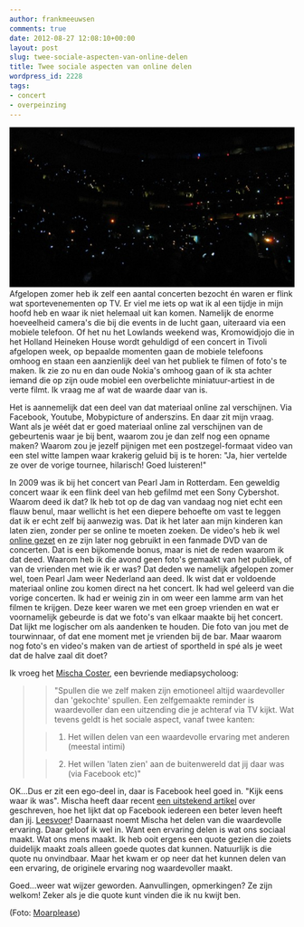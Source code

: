 ```yaml
---
author: frankmeeuwsen
comments: true
date: 2012-08-27 12:08:10+00:00
layout: post
slug: twee-sociale-aspecten-van-online-delen
title: Twee sociale aspecten van online delen
wordpress_id: 2228
tags:
- concert
- overpeinzing
---
```


![](../images/uploadimages/4416025478_6b9b907831_b-533x300.jpeg)
Afgelopen zomer heb ik zelf een aantal concerten bezocht én waren er flink wat sportevenementen op TV. Er viel me iets op wat ik al een tijdje in mijn hoofd heb en waar ik niet helemaal uit kan komen. Namelijk de enorme hoeveelheid camera's die bij die events in de lucht gaan, uiteraard via een mobiele telefoon. Of het nu het Lowlands weekend was, Kromowidjojo die in het Holland Heineken House wordt gehuldigd of een concert in Tivoli afgelopen week, op bepaalde momenten gaan de mobiele telefoons omhoog en staan een aanzienlijk deel van het publiek te filmen of foto's te maken. Ik zie zo nu en dan oude Nokia's omhoog gaan of ik sta achter iemand die op zijn oude mobiel een overbelichte miniatuur-artiest in de verte filmt. Ik vraag me af wat de waarde daar van is.



<!-- more -->



Het is aannemelijk dat een deel van dat materiaal online zal verschijnen. Via Facebook, Youtube, Mobypicture of anderszins. En daar zit mijn vraag. Want als je wéét dat er goed materiaal online zal verschijnen van de gebeurtenis waar je bij bent, waarom zou je dan zelf nog een opname maken? Waarom zou je jezelf pijnigen met een postzegel-formaat video van een stel witte lampen waar krakerig geluid bij is te horen: "Ja, hier vertelde ze over de vorige tournee, hilarisch! Goed luisteren!"





In 2009 was ik bij het concert van Pearl Jam in Rotterdam. Een geweldig concert waar ik een flink deel van heb gefilmd met een Sony Cybershot. Waarom deed ik dat? Ik heb tot op de dag van vandaag nog niet echt een flauw benul, maar wellicht is het een diepere behoefte om vast te leggen dat ik er echt zelf bij aanwezig was. Dat ik het later aan mijn kinderen kan laten zien, zonder per se online te moeten zoeken. De video's heb ik wel [online gezet](http://vimeo.com/channels/pearljam) en ze zijn later nog gebruikt in een fanmade DVD van de concerten. Dat is een bijkomende bonus, maar is niet de reden waarom ik dat deed. 
Waarom heb ik die avond geen foto's gemaakt van het publiek, of van de vrienden met wie ik er was? Dat deden we namelijk afgelopen zomer wel, toen Pearl Jam weer Nederland aan deed. 
Ik wist dat er voldoende materiaal online zou komen direct na het concert. Ik had wel geleerd van die vorige concerten. Ik had er weinig zin in om weer een lamme arm van het filmen te krijgen. Deze keer waren we met een groep vrienden en wat er voornamelijk gebeurde is dat we foto's van elkaar maakte bij het concert.
Dat lijkt me logischer om als aandenken te houden. Die foto van jou met de tourwinnaar, of dat ene moment met je vrienden bij de bar. Maar waarom nog foto's en video's maken van de artiest of sportheld in spé als je weet dat de halve zaal dit doet?





Ik vroeg het [Mischa Coster](http://www.mischacoster.com/), een bevriende mediapsycholoog:





<blockquote>
  
> 
> "Spullen die we zelf maken zijn emotioneel altijd waardevoller dan 'gekochte' spullen. Een zelfgemaakte reminder is waardevoller dan een uitzending die je achteraf via TV kijkt. Wat tevens  geldt is het sociale aspect, vanaf twee kanten:
> 
> 
  
  
> 
> 
  
>   1. Het willen delen van een waardevolle ervaring met anderen (meestal intimi)
> 
  
>   2. Het willen 'laten zien' aan de buitenwereld dat jij daar was (via Facebook etc)"
> 
  
</blockquote>





OK...Dus er zit een ego-deel in, daar is Facebook heel goed in. "Kijk eens waar ik was". Mischa heeft daar recent [een uitstekend artikel](http://www.marketingfacts.nl/berichten/waarom-iedereen-op-facebook-een-leuker-leven-heeft-dan-jij) over geschreven, hoe het lijkt dat op Facebook iedereen een beter leven heeft dan jij. [Leesvoer](http://www.marketingfacts.nl/berichten/waarom-iedereen-op-facebook-een-leuker-leven-heeft-dan-jij)! Daarnaast noemt Mischa het delen van die waardevolle ervaring. Daar geloof ik wel in. Want een ervaring delen is wat ons sociaal maakt. Wat ons mens maakt. Ik heb ooit ergens een quote gezien die zoiets duidelijk maakt zoals alleen goede quotes dat kunnen. Natuurlijk is die quote nu onvindbaar. Maar het kwam er op neer dat het kunnen delen van een ervaring, de originele ervaring nog waardevoller maakt.





Goed...weer wat wijzer geworden. Aanvullingen, opmerkingen? Ze zijn welkom! Zeker als je die quote kunt vinden die ik nu kwijt ben.





(Foto: [Moarplease](http://www.flickr.com/photos/helenzhang/4416025478/in/photostream/))



